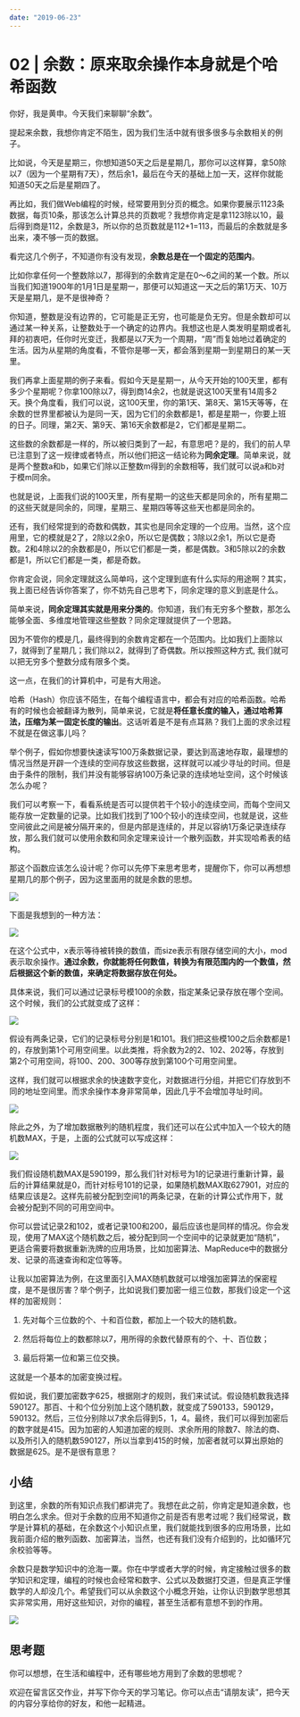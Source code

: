 ```yaml
---
date: "2019-06-23"
---  
```

      
# 02 | 余数：原来取余操作本身就是个哈希函数
你好，我是黄申。今天我们来聊聊“余数”。

提起来余数，我想你肯定不陌生，因为我们生活中就有很多很多与余数相关的例子。

比如说，今天是星期三，你想知道50天之后是星期几，那你可以这样算，拿50除以7（因为一个星期有7天），然后余1，最后在今天的基础上加一天，这样你就能知道50天之后是星期四了。

再比如，我们做Web编程的时候，经常要用到分页的概念。如果你要展示1123条数据，每页10条，那该怎么计算总共的页数呢？我想你肯定是拿1123除以10，最后得到商是112，余数是3，所以你的总页数就是112+1=113，而最后的余数就是多出来，凑不够一页的数据。

看完这几个例子，不知道你有没有发现，**余数总是在一个固定的范围内**。

比如你拿任何一个整数除以7，那得到的余数肯定是在0～6之间的某一个数。所以当我们知道1900年的1月1日是星期一，那便可以知道这一天之后的第1万天、10万天是星期几，是不是很神奇？

你知道，整数是没有边界的，它可能是正无穷，也可能是负无穷。但是余数却可以通过某一种关系，让整数处于一个确定的边界内。我想这也是人类发明星期或者礼拜的初衷吧，任你时光变迁，我都是以7天为一个周期，“周”而复始地过着确定的生活。因为从星期的角度看，不管你是哪一天，都会落到星期一到星期日的某一天里。

<!-- [[[read_end]]] -->

我们再拿上面星期的例子来看。假如今天是星期一，从今天开始的100天里，都有多少个星期呢？你拿100除以7，得到商14余2，也就是说这100天里有14周多2天。换个角度看，我们可以说，这100天里，你的第1天、第8天、第15天等等，在余数的世界里都被认为是同一天，因为它们的余数都是1，都是星期一，你要上班的日子。同理，第2天、第9天、第16天余数都是2，它们都是星期二。

这些数的余数都是一样的，所以被归类到了一起，有意思吧？是的，我们的前人早已注意到了这一规律或者特点，所以他们把这一结论称为**同余定理**。简单来说，就是两个整数a和b，如果它们除以正整数m得到的余数相等，我们就可以说a和b对于模m同余。

也就是说，上面我们说的100天里，所有星期一的这些天都是同余的，所有星期二的这些天就是同余的，同理，星期三、星期四等等这些天也都是同余的。

还有，我们经常提到的奇数和偶数，其实也是同余定理的一个应用。当然，这个应用里，它的模就是2了，2除以2余0，所以它是偶数；3除以2余1，所以它是奇数。2和4除以2的余数都是0，所以它们都是一类，都是偶数。3和5除以2的余数都是1，所以它们都是一类，都是奇数。

你肯定会说，同余定理就这么简单吗，这个定理到底有什么实际的用途啊？其实，我上面已经告诉你答案了，你不妨先自己思考下，同余定理的意义到底是什么。

简单来说，**同余定理其实就是用来分类的**。你知道，我们有无穷多个整数，那怎么能够全面、多维度地管理这些整数？同余定理就提供了一个思路。

因为不管你的模是几，最终得到的余数肯定都在一个范围内。比如我们上面除以7，就得到了星期几；我们除以2，就得到了奇偶数。所以按照这种方式, 我们就可以把无穷多个整数分成有限多个类。

这一点，在我们的计算机中，可是有大用途。

哈希（Hash）你应该不陌生，在每个编程语言中，都会有对应的哈希函数。哈希有的时候也会被翻译为散列，简单来说，它就是**将任意长度的输入，通过哈希算法，压缩为某一固定长度的输出**。这话听着是不是有点耳熟？我们上面的求余过程不就是在做这事儿吗？

举个例子，假如你想要快速读写100万条数据记录，要达到高速地存取，最理想的情况当然是开辟一个连续的空间存放这些数据，这样就可以减少寻址的时间。但是由于条件的限制，我们并没有能够容纳100万条记录的连续地址空间，这个时候该怎么办呢？

我们可以考察一下，看看系统是否可以提供若干个较小的连续空间，而每个空间又能存放一定数量的记录。比如我们找到了100个较小的连续空间，也就是说，这些空间彼此之间是被分隔开来的，但是内部是连续的，并足以容纳1万条记录连续存放，那么我们就可以使用余数和同余定理来设计一个散列函数，并实现哈希表的结构。

那这个函数应该怎么设计呢？你可以先停下来思考思考，提醒你下，你可以再想想星期几的那个例子，因为这里面用的就是余数的思想。

![](/images/程序员数学基础/03.基础思想篇/resourceimagef18df156cef76582b3ee77b038cd2347968d.jpg)

下面是我想到的一种方法：

![](/images/程序员数学基础/03.基础思想篇/resourceimageb358b32e791f822044f579b80ad2cfe48c58.jpg)

在这个公式中，x表示等待被转换的数值，而size表示有限存储空间的大小，mod表示取余操作。**通过余数，你就能将任何数值，转换为有限范围内的一个数值，然后根据这个新的数值，来确定将数据存放在何处。**

具体来说，我们可以通过记录标号模100的余数，指定某条记录存放在哪个空间。这个时候，我们的公式就变成了这样：

![](/images/程序员数学基础/03.基础思想篇/resourceimagefeacfe96e521ed9d0a574ddaeeb0f00bbaac.jpg)

假设有两条记录，它们的记录标号分别是1和101。我们把这些模100之后余数都是1的，存放到第1个可用空间里。以此类推，将余数为2的2、102、202等，存放到第2个可用空间，将100、200、300等存放到第100个可用空间里。

这样，我们就可以根据求余的快速数字变化，对数据进行分组，并把它们存放到不同的地址空间里。而求余操作本身非常简单，因此几乎不会增加寻址时间。

![](/images/程序员数学基础/03.基础思想篇/resourceimage372c372f09d2ff666150fd2855506a84f02c.jpg)

除此之外，为了增加数据散列的随机程度，我们还可以在公式中加入一个较大的随机数MAX，于是，上面的公式就可以写成这样：

![](/images/程序员数学基础/03.基础思想篇/resourceimage78c078a943e119d823d39cdcaf35a75a42c0.jpg)

我们假设随机数MAX是590199，那么我们针对标号为1的记录进行重新计算，最后的计算结果就是0，而针对标号101的记录，如果随机数MAX取627901，对应的结果应该是2。这样先前被分配到空间1的两条记录，在新的计算公式作用下，就会被分配到不同的可用空间中。

你可以尝试记录2和102，或者记录100和200，最后应该也是同样的情况。你会发现，使用了MAX这个随机数之后，被分配到同一个空间中的记录就更加“随机”，更适合需要将数据重新洗牌的应用场景，比如加密算法、MapReduce中的数据分发、记录的高速查询和定位等等。

让我以加密算法为例，在这里面引入MAX随机数就可以增强加密算法的保密程度，是不是很厉害？举个例子，比如说我们要加密一组三位数，那我们设定一个这样的加密规则：

1.  先对每个三位数的个、十和百位数，都加上一个较大的随机数。

2.  然后将每位上的数都除以7，用所得的余数代替原有的个、十、百位数；

3.  最后将第一位和第三位交换。

这就是一个基本的加密变换过程。

假如说，我们要加密数字625，根据刚才的规则，我们来试试。假设随机数我选择590127。那百、十和个位分别加上这个随机数，就变成了590133，590129，590132。然后，三位分别除以7求余后得到5，1，4。最终，我们可以得到加密后的数字就是415。因为加密的人知道加密的规则、求余所用的除数7、除法的商、以及所引入的随机数590127，所以当拿到415的时候，加密者就可以算出原始的数据是625。是不是很有意思？

## 小结

到这里，余数的所有知识点我们都讲完了。我想在此之前，你肯定是知道余数，也明白怎么求余。但对于余数的应用不知道你之前是否有思考过呢？我们经常说，数学是计算机的基础，在余数这个小知识点里，我们就能找到很多的应用场景，比如我前面介绍的散列函数、加密算法，当然，也还有我们没有介绍到的，比如循环冗余校验等等。

余数只是数学知识中的沧海一粟。你在中学或者大学的时候，肯定接触过很多的数学知识和定理，编程的时候也会经常和数字、公式以及数据打交道，但是真正学懂数学的人却没几个。希望我们可以从余数这个小概念开始，让你认识到数学思想其实非常实用，用好这些知识，对你的编程，甚至生活都有意想不到的作用。

![](/images/程序员数学基础/03.基础思想篇/resourceimage975a97a4d55737df060e213a12da82963e5a.jpg)

## 思考题

你可以想想，在生活和编程中，还有哪些地方用到了余数的思想呢？

欢迎在留言区交作业，并写下你今天的学习笔记。你可以点击“请朋友读”，把今天的内容分享给你的好友，和他一起精进。